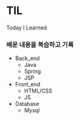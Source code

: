 # TIL
Today I Learned

### 배운 내용을 복습하고 기록

- Back_end
  - Java
  - Spring
  - JSP
- Front_end
  - HTML/CSS
  - JS
- Database
  - Mysql
